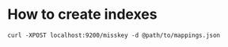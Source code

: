How to create indexes
=====================

``` shell
curl -XPOST localhost:9200/misskey -d @path/to/mappings.json
```
